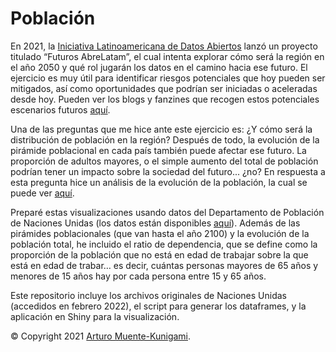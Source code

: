# Población
 
En 2021, la [Iniciativa Latinoamericana de Datos Abiertos](https://idatosabiertos.org/) lanzó un proyecto titulado “Futuros AbreLatam”, el cual intenta explorar cómo será la región en el año 2050 y qué rol jugarán los datos en el camino hacia ese futuro. El ejercicio es muy útil para identificar riesgos potenciales que hoy pueden ser mitigados, así como oportunidades que podrían ser iniciadas o aceleradas desde hoy. Pueden ver los blogs y fanzines que recogen estos potenciales escenarios futuros [aquí](https://futuros.abrelatam.org/).

Una de las preguntas que me hice ante este ejercicio es: ¿Y cómo será la distribución de población en la región? Después de todo, la evolución de la pirámide poblacional en cada país también puede afectar ese futuro. La proporción de adultos mayores, o el simple aumento del total de población podrían tener un impacto sobre la sociedad del futuro... ¿no? En respuesta a esta pregunta hice un análisis de la evolución de la población, la cual se puede ver [aquí](https://n0wh3r3m4n.shinyapps.io/Population/).

Preparé estas visualizaciones usando datos del Departamento de Población de Naciones Unidas (los datos están disponibles [aquí](https://population.un.org/wpp/Download/Probabilistic/Population/)). Además de las pirámides poblacionales (que van hasta el año 2100) y la evolución de la población total, he incluido el ratio de dependencia, que se define como la proporción de la población que no está en edad de trabajar sobre la que está en edad de trabar… es decir, cuántas personas mayores de 65 años y menores de 15 años hay por cada persona entre 15 y 65 años.

Este repositorio incluye los archivos originales de Naciones Unidas (accedidos en febrero 2022), el script para generar los dataframes, y la aplicación en Shiny para la visualización.

© Copyright 2021 [Arturo Muente-Kunigami](https://www.twitter.com/n0wh3r3m4n).

